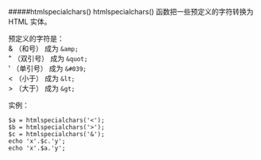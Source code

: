 #####htmlspecialchars()
htmlspecialchars() 函数把一些预定义的字符转换为 HTML 实体。

预定义的字符是：       
& （和号） 成为 `&amp;`       
" （双引号） 成为 `&quot;`         
' （单引号） 成为 `&#039;`       
&lt; （小于） 成为 `&lt;`        
&gt; （大于） 成为 `&gt;`       

实例：

    $a = htmlspecialchars('<');
    $b = htmlspecialchars('>');
    $c = htmlspecialchars('&');
    echo 'x'.$c.'y';
    echo 'x'.$a.'y';
